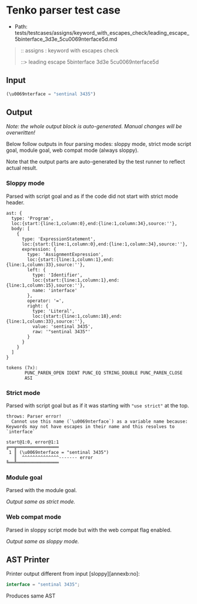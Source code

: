 # Tenko parser test case

- Path: tests/testcases/assigns/keyword_with_escapes_check/leading_escape_5binterface_3d3e_5cu0069nterface5d.md

> :: assigns : keyword with escapes check
>
> ::> leading escape 5binterface 3d3e 5cu0069nterface5d

## Input

`````js
(\u0069nterface = "sentinal 3435")
`````

## Output

_Note: the whole output block is auto-generated. Manual changes will be overwritten!_

Below follow outputs in four parsing modes: sloppy mode, strict mode script goal, module goal, web compat mode (always sloppy).

Note that the output parts are auto-generated by the test runner to reflect actual result.

### Sloppy mode

Parsed with script goal and as if the code did not start with strict mode header.

`````
ast: {
  type: 'Program',
  loc:{start:{line:1,column:0},end:{line:1,column:34},source:''},
  body: [
    {
      type: 'ExpressionStatement',
      loc:{start:{line:1,column:0},end:{line:1,column:34},source:''},
      expression: {
        type: 'AssignmentExpression',
        loc:{start:{line:1,column:1},end:{line:1,column:33},source:''},
        left: {
          type: 'Identifier',
          loc:{start:{line:1,column:1},end:{line:1,column:15},source:''},
          name: 'interface'
        },
        operator: '=',
        right: {
          type: 'Literal',
          loc:{start:{line:1,column:18},end:{line:1,column:33},source:''},
          value: 'sentinal 3435',
          raw: '"sentinal 3435"'
        }
      }
    }
  ]
}

tokens (7x):
       PUNC_PAREN_OPEN IDENT PUNC_EQ STRING_DOUBLE PUNC_PAREN_CLOSE
       ASI
`````

### Strict mode

Parsed with script goal but as if it was starting with `"use strict"` at the top.

`````
throws: Parser error!
  Cannot use this name (`\u0069nterface`) as a variable name because: Keywords may not have escapes in their name and this resolves to `interface`

start@1:0, error@1:1
╔══╦════════════════
 1 ║ (\u0069nterface = "sentinal 3435")
   ║  ^^^^^^^^^^^^^^------- error
╚══╩════════════════

`````


### Module goal

Parsed with the module goal.

_Output same as strict mode._

### Web compat mode

Parsed in sloppy script mode but with the web compat flag enabled.

_Output same as sloppy mode._

## AST Printer

Printer output different from input [sloppy][annexb:no]:

````js
interface = "sentinal 3435";
````

Produces same AST

